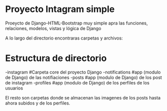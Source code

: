 # Proyecto Intagram simple

Proeycto de Django-HTML-Bootstrap muy simple apra las funciones, relaciones, modelos, vistas y lógica de Django

A lo largo del directorio encontraras carpetas y archivos:
# Estructura de directorio

-instagram #Carpeta core del proyecto Django
-notifications #app (modulo de Django) de las notifiaciones
-posts #app (modulo de Django) de los post de instagram
-profiles #app (modulo de Django) de los perfiles de los usuarios

El resto son carpetas donde se almacenan las imagenes de los posts hasta ahora subidos y de los perfiles.